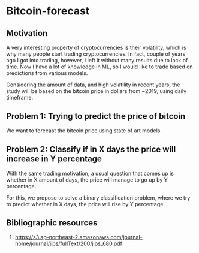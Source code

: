 # Bitcoin-forecast

## Motivation
A very interesting property of cryptocurrencies is their volatility, which is why many people start trading cryptocurrencies. In fact, couple of years ago I got into trading, however, I left it without many results due to lack of time. Now I have a lot of knowledge in ML, so I would like to trade based on predictions from various models.

Considering the amount of data, and high volatility in recent years, the study will be based on the bitcoin price in dollars from ~2019, using daily timeframe.


## Problem 1: Trying to predict the price of bitcoin
We want to forecast the bitcoin price using state of art models.


## Problem 2: Classify if in X days the price will increase in Y percentage
With the same trading motivation, a usual question that comes up is whether in X amount of days, the price will manage to go up by Y percentage. 

For this, we propose to solve a binary classification problem, where we try to predict whether in X days, the price will rise by Y percentage.



## Bibliographic resources

1. https://s3.ap-northeast-2.amazonaws.com/journal-home/journal/jips/fullText/200/jips_680.pdf

